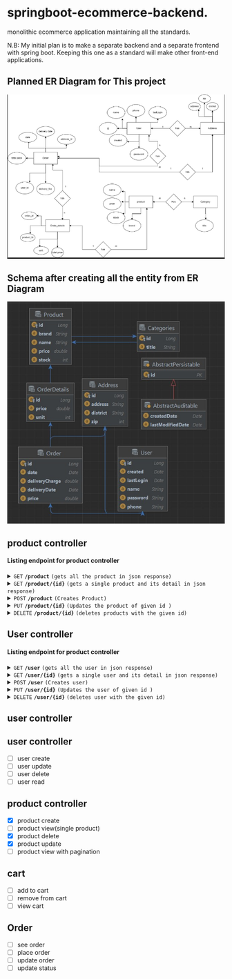 # springboot-ecommerce-backend.


monolithic ecommerce application maintaining all the standards.

N.B: My initial plan is to make a separate backend and a separate frontend with spring boot. Keeping this one as a standard will make other front-end applications.


## Planned ER Diagram for This project
![ER DiaGram](readmeResource/javacom.png) 
## Schema after creating all the entity from ER Diagram
![ER DiaGram](readmeResource/javaCom.jpg)  


## product controller

#### Listing endpoint for product controller

<details>
 <summary><code>GET</code> <code><b>/product</b></code> <code>(gets all the product in json response)</code></summary>

##### Parameters

> None

##### Responses

| http code     | content-type                      | response    |
|---------------|-------------|---------------------------------------------------------------------|
 | `200`         | `text/plain;charset=UTF-8`        | JSON object |

##### Example cURL

> ```bash
>  curl -X GET -H "Content-Type: application/json" http://localhost:8080/
> ```

</details>


<details>
 <summary><code>GET</code> <code><b>/product/{id}</b></code> <code>(gets a single product and its detail in json response)</code></summary>

##### Parameters

| name | type     | data type   | description |
|------|----------|-------------|-------------|
| id   | required | JSON object | N/A         |
##### Responses

| http code     | content-type                      | response                          |
|---------------|-----------------------------------|-----------------------------------|
| `200`         | `text/plain;charset=UTF-8`        | JSON object                       |

##### Example cURL

> ```bash
>  curl -X GET -H "Content-Type: application/json" http://localhost:8080/
> ```

</details>



<details>
 <summary><code>POST</code> <code><b>/product</b></code> <code>(Creates Product)</code></summary>

##### Parameters

| name      |  type     | data type              | description                                                           |
|-----------|-----------|-------------------------|-----------------------------------------------------------------------|
| None      |  required | object (JSON)   | N/A  |


##### Responses

| http code     | content-type                      | response                                                            |
|---------------|-----------------------------------|---------------------------------------------------------------------|
 | `201`         | `text/plain;charset=UTF-8`        | `Configuration created successfully`                                |
 | `400`         | `application/json`                | `{"code":"400","message":"Bad Request"}`                            |
 | `405`         | `text/html;charset=utf-8`         | None                                                                |

##### Example cURL

> ```bash
>  curl -X POST -H "Content-Type: application/json" --data @post.json http://localhost:8080/
> ```

</details>



<details>
 <summary><code>PUT</code> <code><b>/product/{id}</b></code> <code>(Updates the product of given id )</code></summary>

##### Parameters

| name      |  type     | data type               | description |
|-----------|-----------|------|-----------------------------------------------------------------------|
| None      |  required | object (JSON )   | N/A  |


##### Responses

| http code     | content-type                      | response                                                            |
|---------------|-----------------------------------|---------------------------------------------------------------------|
| `201`         | `text/plain;charset=UTF-8`        | `Configuration created successfully`                                |
| `400`         | `application/json`                | `{"code":"400","message":"Bad Request"}`                            |
| `405`         | `text/html;charset=utf-8`         | None                                                                |

##### Example cURL

 ```bash
  curl -X POST -H "Content-Type: application/json" --data @post.json http://localhost:8080/
 ```

</details>






<details>
  <summary><code>DELETE</code> <code><b>/product/{id}</b></code> <code>(deletes products with the given id)</code></summary>

##### Parameters

| name              |  type     | data type      | description            |
|-------------------|-----------|------------------------|-------------------------------------|
| `id` |  required | int ($int64)   | The specific product id |


##### Responses

| http code     | content-type                      | response                                                      |
|---------------|---------------------------------------------------------------|---------------------------------------------------------------------|
| `200`         | `text/plain;charset=UTF-8`        | `product <name> was deleted succesfully deleted successfully` |

##### Example cURL

> ```bash
>  curl -X DELETE -H "Content-Type: application/json" http://localhost:8889/
> ```

</details>


## User controller

#### Listing endpoint for product controller

<details>
 <summary><code>GET</code> <code><b>/user</b></code> <code>(gets all the user in json response)</code></summary>

##### Parameters

> None

##### Responses

> | http code     | content-type                      | response    |
> |---------------|-------------|---------------------------------------------------------------------|
> | `200`         | `text/plain;charset=UTF-8`        | JSON object |

##### Example cURL

> ```javascript
>  curl -X GET -H "Content-Type: application/json" http://localhost:8080/
> ```

</details>


<details>
 <summary><code>GET</code> <code><b>/user/{id}</b></code> <code>(gets a single user and its detail in json response)</code></summary>

##### Parameters

> | name |  type     | data type               | description     |
>|------|-----------|-----------|--------------------|
> | id    |  required | JSON object  | N/A  |
##### Responses

> | http code     | content-type                      | response    |
> |---------------|-------------|---------------------------------------------------------------------|
> | `200`         | `text/plain;charset=UTF-8`        | JSON object |

##### Example cURL

> ```javascript
>  curl -X GET -H "Content-Type: application/json" http://localhost:8080/
> ```

</details>



<details>
 <summary><code>POST</code> <code><b>/user</b></code> <code>(Creates user)</code></summary>

##### Parameters

> | name      |  type     | data type              | description                                                           |
> |-----------|-----------|-------------------------|-----------------------------------------------------------------------|
> | None      |  required | object (JSON)   | N/A  |


##### Responses

> | http code     | content-type                      | response                                                            |
> |---------------|-----------------------------------|---------------------------------------------------------------------|
> | `201`         | `text/plain;charset=UTF-8`        | `Configuration created successfully`                                |
> | `400`         | `application/json`                | `{"code":"400","message":"Bad Request"}`                            |
> | `405`         | `text/html;charset=utf-8`         | None                                                                |

##### Example cURL

> ```javascript
>  curl -X POST -H "Content-Type: application/json" --data @post.json http://localhost:8080/
> ```

</details>



<details>
 <summary><code>PUT</code> <code><b>/user/{id}</b></code> <code>(Updates the user of given id )</code></summary>

##### Parameters

> | name      |  type     | data type               | description                                                           |
> |-----------|-----------|-------------------------|-----------------------------------------------------------------------|
> | None      |  required | object (JSON )   | N/A  |


##### Responses

> | http code     | content-type                      | response                                                            |
> |---------------|-----------------------------------|---------------------------------------------------------------------|
> | `201`         | `text/plain;charset=UTF-8`        | `Configuration created successfully`                                |
> | `400`         | `application/json`                | `{"code":"400","message":"Bad Request"}`                            |
> | `405`         | `text/html;charset=utf-8`         | None                                                                |

##### Example cURL

> ```javascript
>  curl -X POST -H "Content-Type: application/json" --data @post.json http://localhost:8080/
> ```

</details>






<details>
  <summary><code>DELETE</code> <code><b>/user/{id}</b></code> <code>(deletes user with the given id)</code></summary>

##### Parameters

> | name              |  type     | data type      | description            |
> |-------------------|-----------|------------------------|-------------------------------------|
> | `id` |  required | int ($int64)   | The specific product id |


##### Responses

> | http code     | content-type                      | response                                                      |
> |---------------|---------------------------------------------------------------|---------------------------------------------------------------------|
> | `200`         | `text/plain;charset=UTF-8`        | `user <name> was deleted succesfully deleted successfully` |

##### Example cURL

> ```javascript
>  curl -X DELETE -H "Content-Type: application/json" http://localhost:8889/
> ```

</details>

## user controller


## user controller 
- [ ] user create 
- [ ] user update 
- [ ] user delete
- [ ] user read

## product controller 
- [x] product create
- [ ] product view(single product)
- [x] product delete 
- [x] product update 
- [ ] product view with pagination

## cart
- [ ] add to cart
- [ ] remove from cart
- [ ] view cart
## Order  
- [ ] see order 
- [ ] place order
- [ ] update order
- [ ] update status